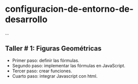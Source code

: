 # configuracion-de-entorno-de-desarrollo

...

## Taller # 1: Figuras Geométricas

- Primer paso: definir las fórmulas.
- Segundo paso: implementar las fórmulas en JavaScript.
- Tercer paso: crear funciones.
- Cuarto paso: integrar Javascript con html.
